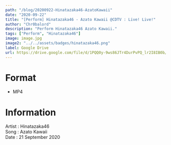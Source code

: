 ```yaml
---
path: "/blog/20200922-Hinatazaka46-AzatoKawaii"
date: "2020-09-22"
title: "[Perform] Hinatazaka46 - Azato Kawaii @CDTV : Live! Live!"
author: "Chr0balord"
description: "Perform Hinatazaka46 Azato Kawaii."
tags: ["Perform", "Hinatazaka46"]
image: image.jpg
image2: "../../assets/badges/hinatazaka46.png"
label: Google Drive
url: https://drive.google.com/file/d/1PQQ0y-9ws86JTr4DurPvPQ_lr2I8IB0b/view?usp=sharing
---
```


# Format

- MP4

# Information

Artist : Hinatazaka46 <br>
Song : Azato Kawaii <br>
Date : 21 September 2020 <br>
